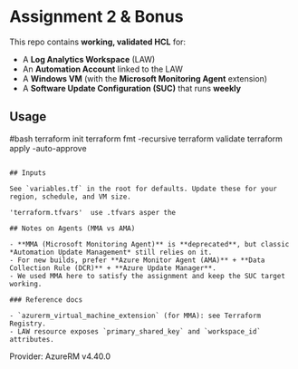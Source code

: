 
# Assignment 2 & Bonus

This repo contains **working, validated HCL** for:
- A **Log Analytics Workspace** (LAW)
- An **Automation Account** linked to the LAW
- A **Windows VM** (with the **Microsoft Monitoring Agent** extension)
- A **Software Update Configuration (SUC)** that runs **weekly**



## Usage

#bash
terraform init
terraform fmt -recursive
terraform validate
terraform apply -auto-approve
```

## Inputs

See `variables.tf` in the root for defaults. Update these for your region, schedule, and VM size.

'terraform.tfvars'  use .tfvars asper the 

## Notes on Agents (MMA vs AMA)

- **MMA (Microsoft Monitoring Agent)** is **deprecated**, but classic *Automation Update Management* still relies on it.
- For new builds, prefer **Azure Monitor Agent (AMA)** + **Data Collection Rule (DCR)** + **Azure Update Manager**.
- We used MMA here to satisfy the assignment and keep the SUC target working.

### Reference docs

- `azurerm_virtual_machine_extension` (for MMA): see Terraform Registry.  
- LAW resource exposes `primary_shared_key` and `workspace_id` attributes.

```
Provider: AzureRM v4.40.0
```

